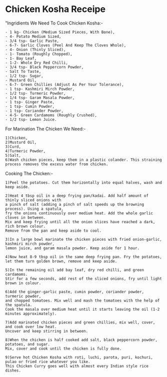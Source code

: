 # Chicken Kosha Receipe

"Ingridients We Need To Cook Chicken Kosha:-

    - 1 kg- Chicken (Medium Sized Pieces, With Bone),
    - 4- Potato Medium Sized,
    - 3/4 tsp- Garlic Paste,
    - 6-7- Garlic Cloves (Peel And Keep The Cloves Whole),
    - 4- Onion (Thinly Sliced),
    - 1- Tomato (Roughly Chopped),
    - 1- Bay Leaf,
    - 1-2- Whole Dry Red Chilli,
    - 3/4 tsp- Black Peppercorn Powder,
    - Salt To Taste,
    - 1/2 tsp- Sugar,
    - Mustard Oil,
    - 6-7- Green Chillies (Adjust As Per Your Tolerance),
    - 1 tsp- Kashmiri Mirch Powder,
    - 1/2 tsp- Turmeric Powder,
    - 1/4 tsp- Garam Masala Powder,
    - 1 tsp- Ginger Paste,
    - 1 tsp- Cumin Powder,
    - 1 tsp- Coriander Powder,
    - 4-5- Green Cardamoms (Roughly Crushed),
    - 1/2 tsp- Lemon Juice.
    
For Marination The Chicken We Need:-

    1)Chicken,
    2)Musturd Oil,
    3)Curd,
    4)Turmeric Powder,
    5)Salt,
    6)Wash chicken pieces, keep them in a plastic colander. This straining process removes the excess water from chicken.
    
Cooking The Chicken:-

    1)Peel the potatoes. Cut them horizontally into equal halves, wash and keep aside.

    2)Heat 4 tbsp oil in a deep frying pan/kadai. Add half amount of thinly sliced onions with 
    a pinch of salt (adding a pinch of salt speeds up the browning process). Using a spatula, 
    fry the onions continuously over medium heat. Add the whole garlic cloves in between. 
    Mix and keep frying until all the onion slices have reached a dark, rich brown colour. 
    Remove from the pan and keep aside to cool. 
    
    3)In a large bowl marinate the chicken pieces with fried onion-garlic, kashmiri mirch powder, 
    lemon juice, and garam masala powder. Keep aside for 1 hour.

    4)Now heat 8-9 tbsp oil in the same deep frying pan. Fry the potatoes, 
    let them turn golden brown, remove and keep aside.

    5)In the remaining oil add bay leaf, dry red chilli, and green cardamoms. 
    Stir for a few seconds, add rest of the sliced onions, fry until light brown in colour. 

    6)Add the ginger-garlic paste, cumin powder, coriander powder, turmeric powder, 
    and chopped tomatoes. Mix well and mash the tomatoes with the help of the spatula. 
    Cook the masala over medium heat until it starts leaving the oil (1-2 minutes approximately).

    7)Add marinated chicken pieces and green chillies, mix well, cover, and cook over low heat. 
    Uncover and keep stirring in between. 

    8)When the chicken is half cooked add salt, black peppercorn powder, potatoes, and sugar. 
    Mix, cover and cook until the chicken is fully done.

    9)Serve hot Chicken Kosha with roti, luchi, parota, puri, kochuri, pulao or fried rice whatever you like. 
    This Chicken Curry goes well with almost every Indian style rice dishes.

